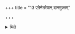 +++
title = "13 एतेनेतरेषान् दानमुक्तम्"

+++

<details><summary>थिते</summary>

एतेनेतरेषां दानमुक्तम् १३
</details>
